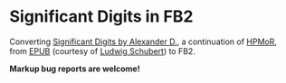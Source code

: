 # Significant Digits in FB2

Converting [Significant Digits by Alexander D.](http://www.anarchyishyperbole.com/p/significant-digits.html), a continuation of [HPMoR](http://www.hpmor.com/), from [EPUB](http://links.schubert.io/significant-digits-epub) (courtesy of [Ludwig Schubert](https://schubert.io/)) to FB2.

**Markup bug reports are welcome!**
